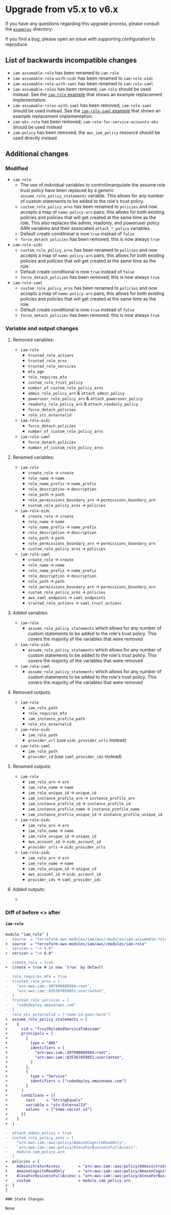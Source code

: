 # Upgrade from v5.x to v6.x

If you have any questions regarding this upgrade process, please consult the [`examples`](https://github.com/terraform-aws-modules/terraform-aws-iam/tree/master/examples/) directory:

If you find a bug, please open an issue with supporting configuration to reproduce.

## List of backwards incompatible changes

- `iam-assumable-role` has been renamed to `iam-role`
- `iam-assumable-role-with-oidc` has been renamed to `iam-role-oidc`
- `iam-assumable-role-with-saml` has been renamed to `iam-role-saml`
- `iam-assumable-roles` has been removed; `iam-role` should be used instead. See the [`iam-role` example](https://github.com/terraform-aws-modules/terraform-aws-iam/tree/master/examples/iam-role) that shows an example replacement implementation.
- `iam-assumable-roles-with-saml` has been removed; `iam-role-saml` should be used instead. See the [`iam-role-saml` example](https://github.com/terraform-aws-modules/terraform-aws-iam/tree/master/examples/iam-role-saml) that shows an example replacement implementation.
- `iam-eks-role` has been removed; `iam-role-for-service-accounts-eks` should be used instead
- `iam-policy` has been removed; the `aws_iam_policy` resource should be used directly instead

## Additional changes

### Modified

- `iam-role`
    - The use of individual variables to control/manipulate the assume role trust policy have been replaced by a generic `assume_role_policy_statements` variable. This allows for any number of custom statements to be added to the role's trust policy.
    - `custom_role_policy_arns` has been renamed to `policies` and now accepts a map of `name`: `policy-arn` pairs; this allows for both existing policies and policies that will get created at the same time as the role. This also replaces the admin, readonly, and poweruser policy ARN variables and their associated `attach_*_policy` variables.
    - Default create conditional is now `true` instead of `false`
    - `force_detach_policies` has been removed; this is now always `true`
- `iam-role-oidc`
    - `custom_role_policy_arns` has been renamed to `policies` and now accepts a map of `name`: `policy-arn` pairs; this allows for both existing policies and policies that will get created at the same time as the role.
    - Default create conditional is now `true` instead of `false`
    - `force_detach_policies` has been removed; this is now always `true`
- `iam-role-saml`
    - `custom_role_policy_arns` has been renamed to `policies` and now accepts a map of `name`: `policy-arn` pairs; this allows for both existing policies and policies that will get created at the same time as the role.
    - Default create conditional is now `true` instead of `false`
    - `force_detach_policies` has been removed; this is now always `true`

### Variable and output changes

1. Removed variables:

    - `iam-role`
        - `trusted_role_actions`
        - `trusted_role_arns`
        - `trusted_role_services`
        - `mfa_age`
        - `role_requires_mfa`
        - `custom_role_trust_policy`
        - `number_of_custom_role_policy_arns`
        - `admin_role_policy_arn` & `attach_admin_policy`
        - `poweruser_role_policy_arn` & `attach_poweruser_policy`
        - `readonly_role_policy_arn` & `attach_readonly_policy`
        - `force_detach_policies`
        - `role_sts_externalid`
    - `iam-role-oidc`
        - `force_detach_policies`
        - `number_of_custom_role_policy_arns`
    - `iam-role-saml`
        - `force_detach_policies`
        - `number_of_custom_role_policy_arns`

2. Renamed variables:

    - `iam-role`
        - `create_role` -> `create`
        - `role_name` -> `name`
        - `role_name_prefix` -> `name_prefix`
        - `role_description` -> `description`
        - `role_path` -> `path`
        - `role_permissions_boundary_arn` -> `permissions_boundary_arn`
        - `custom_role_policy_arns` -> `policies`
    - `iam-role-oidc`
        - `create_role` -> `create`
        - `role_name` -> `name`
        - `role_name_prefix` -> `name_prefix`
        - `role_description` -> `description`
        - `role_path` -> `path`
        - `role_permissions_boundary_arn` -> `permissions_boundary_arn`
        - `custom_role_policy_arns` -> `policies`
    - `iam-role-saml`
        - `create_role` -> `create`
        - `role_name` -> `name`
        - `role_name_prefix` -> `name_prefix`
        - `role_description` -> `description`
        - `role_path` -> `path`
        - `role_permissions_boundary_arn` -> `permissions_boundary_arn`
        - `custom_role_policy_arns` -> `policies`
        - `aws_saml_endpoint` -> `saml_endpoints`
        - `trusted_role_actions` -> `saml_trust_actions`

3. Added variables:

    - `iam-role`
        - `assume_role_policy_statements` which allows for any number of custom statements to be added to the role's trust policy. This covers the majority of the variables that were removed
    - `iam-role-oidc`
        - `assume_role_policy_statements` which allows for any number of custom statements to be added to the role's trust policy. This covers the majority of the variables that were removed
    - `iam-role-saml`
        - `assume_role_policy_statements` which allows for any number of custom statements to be added to the role's trust policy. This covers the majority of the variables that were removed

4. Removed outputs:

    - `iam-role`
        - `iam_role_path`
        - `role_requires_mfa`
        - `iam_instance_profile_path`
        - `role_sts_externalid`
    - `iam-role-oidc`
        - `iam_role_path`
        - `provider_url` (use `oidc_provider_urls` instead)
    - `iam-role-saml`
        - `iam_role_path`
        - `provider_id` (use `saml_provider_ids` instead)

5. Renamed outputs:

    - `iam-role`
        - `iam_role_arn` -> `arn`
        - `iam_role_name` -> `name`
        - `iam_role_unique_id` -> `unique_id`
        - `iam_instance_profile_arn` -> `instance_profile_arn`
        - `iam_instance_profile_id` -> `instance_profile_id`
        - `iam_instance_profile_name` -> `instance_profile_name`
        - `iam_instance_profile_unique_id` -> `instance_profile_unique_id`
    - `iam-role-oidc`
        - `iam_role_arn` -> `arn`
        - `iam_role_name` -> `name`
        - `iam_role_unique_id` -> `unique_id`
        - `aws_account_id` -> `oidc_account_id`
        - `provider_urls` -> `oidc_provider_urls`
    - `iam-role-oidc`
        - `iam_role_arn` -> `arn`
        - `iam_role_name` -> `name`
        - `iam_role_unique_id` -> `unique_id`
        - `aws_account_id` -> `oidc_account_id`
        - `provider_ids` -> `saml_provider_ids`

6. Added outputs:

    -

### Diff of before <> after

#### `iam-role`

```diff
module "iam_role" {
-  source  = "terraform-aws-modules/iam/aws//modules/iam-assumable-role"
+  source  = "terraform-aws-modules/iam/aws//modules/iam-role"
-  version = "~> 5.0"
+  version = "~> 6.0"

-  create_role = true
+  create = true # is now `true` by default

-  role_requires_mfa = true
-  trusted_role_arns = [
-    "arn:aws:iam::307990089504:root",
-    "arn:aws:iam::835367859851:user/anton",
-  ]
-  trusted_role_services = [
-    "codedeploy.amazonaws.com"
-  ]
-  role_sts_externalid = ["some-id-goes-here"]
+  assume_role_policy_statements = [
+    {
+      sid = "TrustRoleAndServiceToAssume"
+      principals = [
+        {
+          type = "AWS"
+          identifiers = [
+            "arn:aws:iam::307990089504:root",
+            "arn:aws:iam::835367859851:user/anton",
+          ]
+        },
+        {
+          type = "Service"
+          identifiers = ["codedeploy.amazonaws.com"]
+        }
+      ]
+      conditions = [{
+        test     = "StringEquals"
+        variable = "sts:ExternalId"
+        values   = ["some-secret-id"]
+      }]
+    }
+  ]

-  attach_admin_policy = true
-  custom_role_policy_arns = [
-    "arn:aws:iam::aws:policy/AmazonCognitoReadOnly",
-    "arn:aws:iam::aws:policy/AlexaForBusinessFullAccess",
-    module.iam_policy.arn
-  ]
+  policies = {
+    AdministratorAccess        = "arn:aws:iam::aws:policy/AdministratorAccess"
+    AmazonCognitoReadOnly      = "arn:aws:iam::aws:policy/AmazonCognitoReadOnly"
+    AlexaForBusinessFullAccess = "arn:aws:iam::aws:policy/AlexaForBusinessFullAccess"
+    custom                     = module.iam_policy.arn
+  }
}

### State Changes

None
